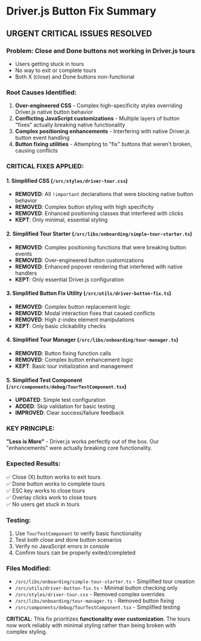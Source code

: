# Driver.js Button Fix Summary

## URGENT CRITICAL ISSUES RESOLVED

### **Problem**: Close and Done buttons not working in Driver.js tours
- Users getting stuck in tours
- No way to exit or complete tours
- Both X (close) and Done buttons non-functional

### **Root Causes Identified**:

1. **Over-engineered CSS** - Complex high-specificity styles overriding Driver.js native button behavior
2. **Conflicting JavaScript customizations** - Multiple layers of button "fixes" actually breaking native functionality  
3. **Complex positioning enhancements** - Interfering with native Driver.js button event handling
4. **Button fixing utilities** - Attempting to "fix" buttons that weren't broken, causing conflicts

### **CRITICAL FIXES APPLIED**:

#### 1. **Simplified CSS** (`/src/styles/driver-tour.css`)
- **REMOVED**: All `!important` declarations that were blocking native button behavior
- **REMOVED**: Complex button styling with high specificity  
- **REMOVED**: Enhanced positioning classes that interfered with clicks
- **KEPT**: Only minimal, essential styling

#### 2. **Simplified Tour Starter** (`/src/libs/onboarding/simple-tour-starter.ts`)
- **REMOVED**: Complex positioning functions that were breaking button events
- **REMOVED**: Over-engineered button customizations
- **REMOVED**: Enhanced popover rendering that interfered with native handlers
- **KEPT**: Only essential Driver.js configuration

#### 3. **Simplified Button Fix Utility** (`/src/utils/driver-button-fix.ts`)
- **REMOVED**: Complex button replacement logic
- **REMOVED**: Modal interaction fixes that caused conflicts
- **REMOVED**: High z-index element manipulations
- **KEPT**: Only basic clickability checks

#### 4. **Simplified Tour Manager** (`/src/libs/onboarding/tour-manager.ts`)
- **REMOVED**: Button fixing function calls
- **REMOVED**: Complex button enhancement logic
- **KEPT**: Basic tour initialization and management

#### 5. **Simplified Test Component** (`/src/components/debug/TourTestComponent.tsx`)
- **UPDATED**: Simple test configuration
- **ADDED**: Skip validation for basic testing
- **IMPROVED**: Clear success/failure feedback

### **KEY PRINCIPLE**: 
**"Less is More"** - Driver.js works perfectly out of the box. Our "enhancements" were actually breaking core functionality.

### **Expected Results**:
✅ Close (X) button works to exit tours  
✅ Done button works to complete tours  
✅ ESC key works to close tours  
✅ Overlay clicks work to close tours  
✅ No users get stuck in tours  

### **Testing**:
1. Use `TourTestComponent` to verify basic functionality
2. Test both close and done button scenarios
3. Verify no JavaScript errors in console
4. Confirm tours can be properly exited/completed

### **Files Modified**:
- `/src/libs/onboarding/simple-tour-starter.ts` - Simplified tour creation
- `/src/utils/driver-button-fix.ts` - Minimal button checking only  
- `/src/styles/driver-tour.css` - Removed complex overrides
- `/src/libs/onboarding/tour-manager.ts` - Removed button fixing
- `/src/components/debug/TourTestComponent.tsx` - Simplified testing

**CRITICAL**: This fix prioritizes **functionality over customization**. The tours now work reliably with minimal styling rather than being broken with complex styling.